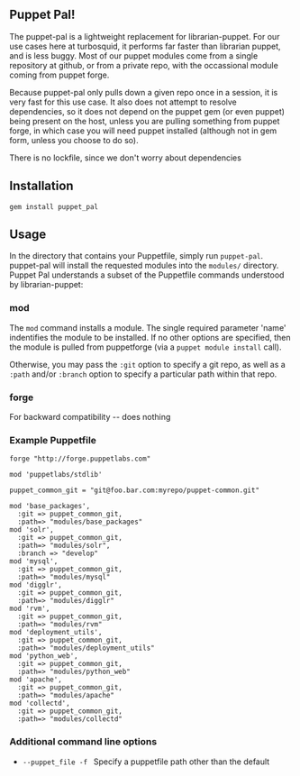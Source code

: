 ## Puppet Pal!

The puppet-pal is a lightweight replacement for librarian-puppet. For
our use cases here at turbosquid, it performs far faster than librarian
puppet, and is less buggy. Most of our puppet modules come from a single
repository at github, or from a private repo, with the occassional
module coming from puppet forge. 

Because puppet-pal only pulls down a given repo once in a session, it is
very fast for this use case. It also does not attempt to resolve
dependencies, so it does not depend on the puppet gem (or even puppet)
being present on the host, unless you are pulling something from
puppet forge, in which case you will need puppet installed (although not
in gem form, unless you choose to do so).

There is no lockfile, since we don't worry about dependencies

## Installation

`gem install puppet_pal` 

## Usage

In the directory that contains your Puppetfile, simply run `puppet-pal`.
puppet-pal will install the requested modules into the `modules/`
directory. Puppet Pal understands a subset of the Puppetfile commands
understood by librarian-puppet:

### mod

The `mod` command installs a module. The single required parameter
'name' indentifies the module to be installed. If no other options are
specified, then the module is pulled from puppetforge (via a `puppet
module install` call). 

Otherwise, you may pass the `:git` option to specify a git repo, as well as a `:path`
and/or `:branch` option to specify a particular path within that repo.

### forge
For backward compatibility -- does nothing

### Example Puppetfile

    forge "http://forge.puppetlabs.com"

    mod 'puppetlabs/stdlib'

    puppet_common_git = "git@foo.bar.com:myrepo/puppet-common.git"

    mod 'base_packages',
      :git => puppet_common_git,
      :path=> "modules/base_packages"
    mod 'solr',
      :git => puppet_common_git,
      :path=> "modules/solr",
      :branch => "develop"
    mod 'mysql',
      :git => puppet_common_git,
      :path=> "modules/mysql"
    mod 'digglr',
      :git => puppet_common_git,
      :path=> "modules/digglr"
    mod 'rvm',
      :git => puppet_common_git,
      :path=> "modules/rvm"
    mod 'deployment_utils',
      :git => puppet_common_git,
      :path=> "modules/deployment_utils"
    mod 'python_web',
      :git => puppet_common_git,
      :path=> "modules/python_web"
    mod 'apache',
      :git => puppet_common_git,
      :path=> "modules/apache"
    mod 'collectd',
      :git => puppet_common_git,
      :path=> "modules/collectd"

### Additional command line options

* `--puppet_file -f ` Specify a puppetfile path other than the default





